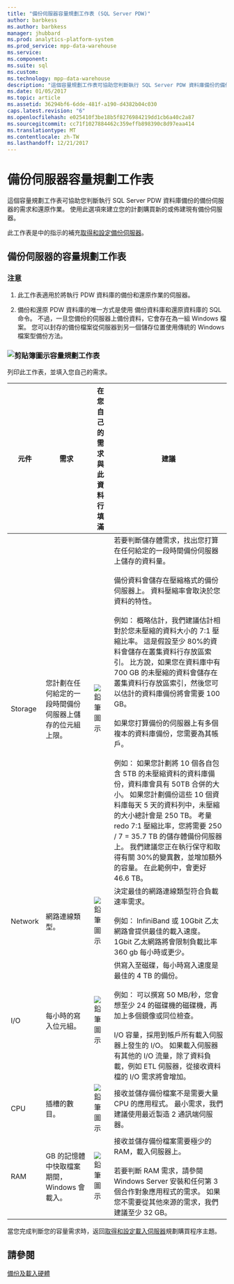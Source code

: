 ```yaml
---
title: "備份伺服器容量規劃工作表 (SQL Server PDW)"
author: barbkess
ms.author: barbkess
manager: jhubbard
ms.prod: analytics-platform-system
ms.prod_service: mpp-data-warehouse
ms.service: 
ms.component: 
ms.suite: sql
ms.custom: 
ms.technology: mpp-data-warehouse
description: "這個容量規劃工作表可協助您判斷執行 SQL Server PDW 資料庫備份的備份伺服器的需求和還原作業。"
ms.date: 01/05/2017
ms.topic: article
ms.assetid: 36294bf6-6dde-481f-a190-d4382b04c030
caps.latest.revision: "6"
ms.openlocfilehash: e025410f3be18b5f8276984219dd1cb6a40c2a87
ms.sourcegitcommit: cc71f1027884462c359effb898390c8d97eaa414
ms.translationtype: MT
ms.contentlocale: zh-TW
ms.lasthandoff: 12/21/2017
---
```

# <a name="backup-server-capacity-planning-worksheet"></a>備份伺服器容量規劃工作表
這個容量規劃工作表可協助您判斷執行 SQL Server PDW 資料庫備份的備份伺服器的需求和還原作業。 使用此選項來建立您的計劃購買新的或佈建現有備份伺服器。  
  
此工作表是中的指示的補充[取得和設定備份伺服器](acquire-and-configure-backup-server.md)。  
  
## <a name="capacity-planning-worksheet-for-backup-servers"></a>備份伺服器的容量規劃工作表  

### <a name="notes"></a>注意  
  
1.  此工作表適用於將執行 PDW 資料庫的備份和還原作業的伺服器。  
  
2.  備份和還原 PDW 資料庫的唯一方式是使用 備份資料庫和還原資料庫的 SQL 命令。 不過，一旦您備份的伺服器上備份資料，它會存在為一組 Windows 檔案。 您可以封存的備份檔案從伺服器到另一個儲存位置使用傳統的 Windows 檔案型備份方法。  
  
### <a name="clipboard-iconmediaclipboard-iconpng-clipboard-icon-capacity-planning-worksheet"></a>![剪貼簿圖示](media/clipboard-icon.png "剪貼簿圖示")容量規劃工作表 
  
列印此工作表，並填入您自己的需求。  
  
|元件|需求|在您自己的需求與此資料行填滿|建議|  
|-------------|---------------|--------------------------------------------------|-------------------|  
|Storage|您計劃在任何給定的一段時間備份伺服器上儲存的位元組上限。|![鉛筆圖示](media/pencil-icon.png "鉛筆圖示")|若要判斷儲存體需求，找出您打算在任何給定的一段時間備份伺服器上儲存的資料量。<br /><br />備份資料會儲存在壓縮格式的備份伺服器上。 資料壓縮率會取決於您資料的特性。<br /><br />例如： 概略估計，我們建議估計相對於您未壓縮的資料大小的 7:1 壓縮比率。 這是假設至少 80%的資料會儲存在叢集資料行存放區索引。 比方說，如果您在資料庫中有 700 GB 的未壓縮的資料會儲存在叢集資料行存放區索引，然後您可以估計的資料庫備份將會需要 100 GB。<br /><br />如果您打算備份的伺服器上有多個複本的資料庫備份，您需要為其帳戶。<br /><br />例如： 如果您計劃將 10 個各自包含 5TB 的未壓縮資料的資料庫備份，資料庫會具有 50TB 合併的大小。 如果您計劃備份這些 10 個資料庫每天 5 天的資料列中，未壓縮的大小總計會是 250 TB。 考量 redo 7:1 壓縮比率，您將需要 250 / 7 = 35.7 TB 的儲存體備份伺服器上。 我們建議您正在執行保守和取得有關 30%的變異數，並增加額外的容量。  在此範例中，會更好 46.6 TB。|  
|Network|網路連線類型。|![鉛筆圖示](media/pencil-icon.png "鉛筆圖示")|決定最佳的網路連線類型符合負載速率需求。<br /><br />例如： InfiniBand 或 10Gbit 乙太網路會提供最佳的載入速度。 1Gbit 乙太網路將會限制負載比率 360 gb 每小時或更少。|  
|I/O|每小時的寫入位元組。|![鉛筆圖示](media/pencil-icon.png "鉛筆圖示")|供寫入至磁碟，每小時寫入速度是最佳的 4 TB 的備份。<br /><br />例如： 可以撰寫 50 MB/秒，您會想至少 24 的磁碟機的磁碟機，再加上多個鏡像或同位檢查。<br /><br />I/O 容量，採用到帳戶所有載入伺服器上發生的 I/O。 如果載入伺服器有其他的 I/O 流量，除了資料負載，例如 ETL 伺服器，從接收資料檔的 I/O 需求將會增加。|  
|CPU|插槽的數目。|![鉛筆圖示](media/pencil-icon.png "鉛筆圖示")|接收並儲存備份檔案不是需要大量 CPU 的應用程式。  最小需求，我們建議使用最近製造 2 通訊端伺服器。|  
|RAM|GB 的記憶體中快取檔案期間，Windows 會載入。|![鉛筆圖示](media/pencil-icon.png "鉛筆圖示")|接收並儲存備份檔案需要極少的 RAM，載入伺服器上。<br /><br />若要判斷 RAM 需求，請參閱 Windows Server 安裝和任何第 3 個合作對象應用程式的需求。 如果您不需要從其他來源的需求，我們建議至少 32 GB。|  
  
當您完成判斷您的容量需求時，返回[取得和設定載入伺服器](acquire-and-configure-loading-server.md)規劃購買程序主題。  
  
## <a name="see-also"></a>請參閱  
[備份及載入硬體](backup-and-loading-hardware.md)  
  
